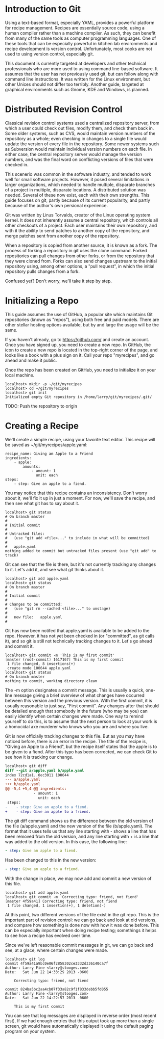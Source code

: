 # Introduction to Git

Using a text-based format, especially YAML, provides a powerful platform for recipe management. Recipes are essentially source code, using a human compiler rather than a machine compiler. As such, they can benefit from many of the same tools as computer programming languages. One of these tools that can be especially powerful in kitchen lab environments and recipe development is version control. Unfortunately, most cooks are not used to using version control, especially git.

This document is currently targeted at developers and other technical professionals who are more used to using command line-based software. It assumes that the user has not previously used git, but can follow along with command line instructions. It was written for the Linux environment, but other Unices should not differ too terribly. Another guide, targeted at graphical environments such as Gnome, KDE and Windows, is planned.

Distributed Revision Control
============================

Classical revision control systems used a centralized repository server, from which a user could check out files, modify them, and check them back in. Some older systems, such as CVS, would maintain version numbers of the repository as a whole; even checking in changes to a single file would update the version of every file in the repository. Some newer systems such as Subversion would maintain individual version numbers on each file. In either case, the central repository server would manage the version numbers, and was the final word on conflicting versions of files that were checked in.

This scenerio was common in the software industry, and tended to work well for small software projects. However, it posed several limitations in larger organizations, which needed to handle multiple, disparate branches of a project in multiple, disparate locations. A distributed solution was needed. Several of these now exist, each with their own strengths. This guide focuses on git, partly because of its current popularity, and partly because of the author's own persional experience.

Git was written by Linus Torvalds, creator of the Linux operating system kernel. It does not inherently assume a central repository, which controls all other checkouts of a project. Each user maintains their own repository, and with it the ability to send patches to another copy of the repository, and merge patches sent from another copy of the repository.

When a repository is copied from another source, it is known as a fork. The process of forking a repository in git uses the clone command. Forked repositories can pull changes from other forks, or from the repository that they were cloned from. Forks can also send changes upstream to the initial repository using, among other options, a "pull request", in which the initial repository pulls changes from a fork.

Confused yet? Don't worry, we'll take it step by step.

Initializing a Repo
===================

This guide assumes the use of GitHub, a popular site which maintains Git repositories (known as "repos"), using both free and paid models. There are other stellar hosting options available, but by and large the usage will be the same.

If you haven't already, go to <https://github.com/> and create an account. Once you have signed up, you need to create a new repo. In GitHub, the icon to create a new repo is located in the top-right corner of the page, and looks like a book with a plus sign on it. Call your repo "myrecipes", and go ahead and make it public.

Once the repo has been created on GitHub, you need to initialize it on your local machine.

``` shell
localhost> mkdir -p ~/git/myrecipes
localhost> cd ~/git/myrecipes
localhost> git init
Initialized empty Git repository in /home/larry/git/myrecipes/.git/
```

TODO: Push the repository to origin

Creating a Recipe
=================

We'll create a simple recipe, using your favorite text editor. This recipe will be saved as ~/git/myrecipes/apple.yaml:

``` shell
recipe_name: Giving an Apple to a Friend
ingredients:
    - apple:
        amounts:
            - amount: 1
              unit: each
steps:
    - step: Give an apple to a fiend.
```

You may notice that this recipe contains an inconsistency. Don't worry about it, we'll fix it up in just a moment. For now, we'll save the recipe, and then see what git has to say about it.

``` shell
localhost> git status
# On branch master
#
# Initial commit
#
# Untracked files:
#   (use "git add <file>..." to include in what will be committed)
#
#   apple.yaml
nothing added to commit but untracked files present (use "git add" to track)
```

Git can see that the file is there, but it's not currently tracking any changes to it. Let's add it, and see what git thinks about it.

``` shell
localhost> git add apple.yaml 
localhost> git status
# On branch master
#
# Initial commit
#
# Changes to be committed:
#   (use "git rm --cached <file>..." to unstage)
#
#   new file:   apple.yaml
#
```

Git has now been notifed that apple.yaml is available to be added to the repo. However, it has not yet been checked in (or "committed", as git calls it), and so git is still not technically tracking changes to it. Let's go ahead and commit it.

``` shell
localhost> git commit -m 'This is my first commit'
[master (root-commit) 1617167] This is my first commit
 1 file changed, 8 insertions(+)
 create mode 100644 apple.yaml
localhost> git status
# On branch master
nothing to commit, working directory clean
```

The -m option designates a commit message. This is usually a quick, one-line message giving a brief overview of what changes have occurred between this version and the previous version. With the first commit, it is usually reasonable to just say, "First commit". Any changes after that should be detailed enough that somebody in the future (who may be you) can easily identify when certain changes were made. One way to remind yourself to do this, is to assume that the next person to look at your work is a homocidal axe murderer who knows who you are and where you live.

Git is now officially tracking changes to this file. But as you may have noticed before, there is an error in the recipe. The title of the recipe is, "Giving an Apple to a Friend", but the recipe itself states that the apple is to be given to a fiend. After this typo has been corrected, we can check Git to see how it is tracking our change.

``` diff
localhost> git diff
diff --git a/apple.yaml b/apple.yaml
index 72cd1a1..0ec3011 100644
--- a/apple.yaml
+++ b/apple.yaml
@@ -5,4 +5,4 @@ ingredients:
             - amount: 1
               unit: each
 steps:
-    - step: Give an apple to a fiend.
+    - step: Give an apple to a friend.
```

The git diff command shows us the difference between the old version of the file (a/apple.yaml) and the new version of the file (b/apple.yaml). The format that it uses tells us that any line starting with - shows a line that has been removed from the old version, and any line starting with + is a line that was added to the old version. In this case, the following line:

``` yaml
- step: Give an apple to a fiend.
```

Has been changed to this in the new version:

``` yaml
- step: Give an apple to a friend.
```

With the change in place, we may now add and commit a new version of this file.

``` shell
localhost> git add apple.yaml 
localhost> git commit -m 'Correcting typo: friend, not fiend'
[master 4f59a41] Correcting typo: friend, not fiend
 1 file changed, 1 insertion(+), 1 deletion(-)
```

At this point, two different versions of the file exist in the git repo. This is the important part of revision control: we can go back and look at old versions, and compare how something is done now with how it was done before. This can be especially important when doing recipe testing; somethings it helps to see how a recipe has evolved over time.

Since we've left reasonable commit messages in git, we can go back and see, at a glace, where certain changes were made.

``` shell
localhost> git log
commit 4f59a41a9bc0e06f2858302ce3332d336140ca7f
Author: Larry Fine <larry@stooges.com>
Date:   Sat Jun 22 14:33:29 2013 -0600

    Correcting typo: friend, not fiend

commit 824ba5bc2aa4cb07f33a82c9f1f833debb5fd055
Author: Larry Fine <larry@stooges.com>
Date:   Sat Jun 22 14:22:57 2013 -0600

    This is my first commit
```

You can see that log messages are displayed in reverse order (most recent first). If we had enough entries that this output took up more than a single screen, git would have automatically displayed it using the default paging program on your system.
